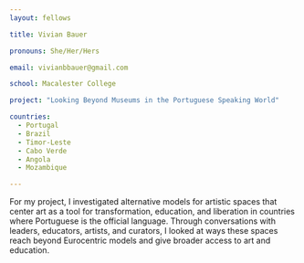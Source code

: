 ```yaml
---
layout: fellows

title: Vivian Bauer

pronouns: She/Her/Hers

email: vivianbbauer@gmail.com

school: Macalester College

project: "Looking Beyond Museums in the Portuguese Speaking World"

countries:
  - Portugal
  - Brazil
  - Timor-Leste
  - Cabo Verde
  - Angola
  - Mozambique

---
```


For my project, I investigated alternative models for artistic spaces that center art as a tool for transformation, education, and liberation in countries where Portuguese is the official language. Through conversations with leaders, educators, artists, and curators, I looked at ways these spaces reach beyond Eurocentric models and give broader access to art and education.
